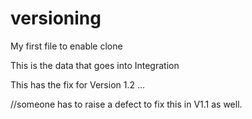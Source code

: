 # versioning

My first file to enable clone

This is the data that goes into Integration 

This has the fix for Version 1.2 ...

//someone has to raise a defect to fix this in V1.1 as well. 